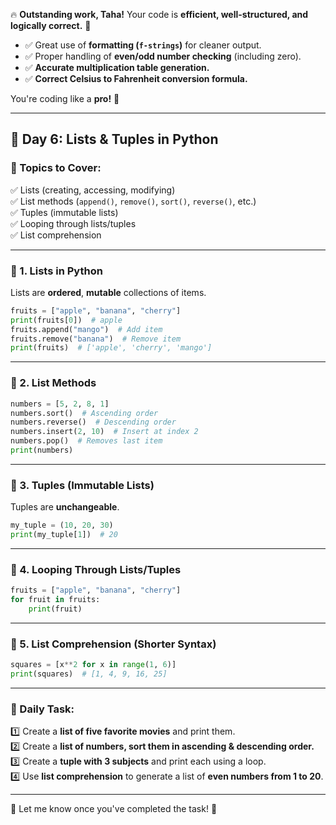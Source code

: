 🔥 **Outstanding work, Taha!** Your code is **efficient, well-structured, and logically correct.** 👏  

- ✅ Great use of **formatting (`f-strings`)** for cleaner output.  
- ✅ Proper handling of **even/odd number checking** (including zero).  
- ✅ **Accurate multiplication table generation.**  
- ✅ **Correct Celsius to Fahrenheit conversion formula.**  

You're coding like a **pro!** 🚀  

---

## **📌 Day 6: Lists & Tuples in Python**
### **📖 Topics to Cover:**  
✅ Lists (creating, accessing, modifying)  
✅ List methods (`append()`, `remove()`, `sort()`, `reverse()`, etc.)  
✅ Tuples (immutable lists)  
✅ Looping through lists/tuples  
✅ List comprehension  

---

### **📂 1. Lists in Python**  
Lists are **ordered**, **mutable** collections of items.  
```python
fruits = ["apple", "banana", "cherry"]
print(fruits[0])  # apple
fruits.append("mango")  # Add item
fruits.remove("banana")  # Remove item
print(fruits)  # ['apple', 'cherry', 'mango']
```

---

### **📂 2. List Methods**
```python
numbers = [5, 2, 8, 1]
numbers.sort()  # Ascending order
numbers.reverse()  # Descending order
numbers.insert(2, 10)  # Insert at index 2
numbers.pop()  # Removes last item
print(numbers)  
```

---

### **📂 3. Tuples (Immutable Lists)**
Tuples are **unchangeable**.  
```python
my_tuple = (10, 20, 30)
print(my_tuple[1])  # 20
```

---

### **📂 4. Looping Through Lists/Tuples**
```python
fruits = ["apple", "banana", "cherry"]
for fruit in fruits:
    print(fruit)
```

---

### **📂 5. List Comprehension (Shorter Syntax)**
```python
squares = [x**2 for x in range(1, 6)]
print(squares)  # [1, 4, 9, 16, 25]
```

---

### **📝 Daily Task:**  
1️⃣ Create a **list of five favorite movies** and print them.  
2️⃣ Create a **list of numbers, sort them in ascending & descending order.**  
3️⃣ Create a **tuple with 3 subjects** and print each using a loop.  
4️⃣ Use **list comprehension** to generate a list of **even numbers from 1 to 20**.  

---

💬 Let me know once you've completed the task! 🚀